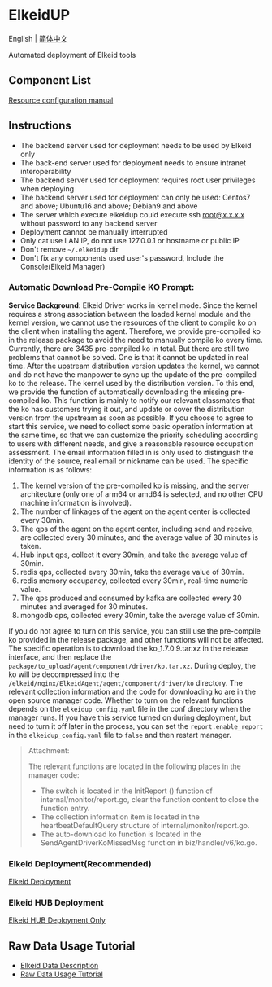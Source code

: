 # ElkeidUP

English | [简体中文](README-zh_CN.md)

Automated deployment of Elkeid tools

## Component List
[Resource configuration manual](./configuration.md)

## Instructions

* The backend server used for deployment needs to be used by Elkeid only
* The back-end server used for deployment needs to ensure intranet interoperability
* The backend server used for deployment requires root user privileges when deploying
* The backend server used for deployment can only be used: Centos7 and above; Ubuntu16 and above; Debian9 and above
* The server which execute elkeidup could execute ssh root@x.x.x.x without password to any backend server
* Deployment cannot be manually interrupted
* Only cat use LAN IP, do not use 127.0.0.1 or hostname or public IP
* Don't remove `~/.elkeidup` dir
* Don't fix any components used user's password, Include the Console(Elkeid Manager)

### Automatic Download Pre-Compile KO Prompt:

**Service Background**:
Elkeid Driver works in kernel mode. Since the kernel requires a strong association between the loaded kernel module and the kernel version, we cannot use the resources of the client to compile ko on the client when installing the agent. Therefore, we provide pre-compiled ko in the release package to avoid the need to manually compile ko every time. Currently, there are 3435 pre-compiled ko in total. But there are still two problems that cannot be solved. One is that it cannot be updated in real time. After the upstream distribution version updates the kernel, we cannot and do not have the manpower to sync up the update of the pre-compiled ko to the release. The kernel used by the distribution version. To this end, we provide the function of automatically downloading the missing pre-compiled ko. This function is mainly to notify our relevant classmates that the ko has customers trying it out, and update or cover the distribution version from the upstream as soon as possible.
If you choose to agree to start this service, we need to collect some basic operation information at the same time, so that we can customize the priority scheduling according to users with different needs, and give a reasonable resource occupation assessment. The email information filled in is only used to distinguish the identity of the source, real email or nickname can be used. The specific information is as follows:
1. The kernel version of the pre-compiled ko is missing, and the server architecture (only one of arm64 or amd64 is selected, and no other CPU machine information is involved).
2. The number of linkages of the agent on the agent center is collected every 30min.
3. The qps of the agent on the agent center, including send and receive, are collected every 30 minutes, and the average value of 30 minutes is taken.
4. Hub input qps, collect it every 30min, and take the average value of 30min.
5. redis qps, collected every 30min, take the average value of 30min.
6. redis memory occupancy, collected every 30min, real-time numeric value.
7. The qps produced and consumed by kafka are collected every 30 minutes and averaged for 30 minutes.
8. mongodb qps, collected every 30min, take the average value of 30min.

If you do not agree to turn on this service, you can still use the pre-compile ko provided in the release package, and other functions will not be affected. The specific operation is to download the ko_1.7.0.9.tar.xz in the release interface, and then replace the `package/to_upload/agent/component/driver/ko.tar.xz`. During deploy, the ko will be decompressed into the `/elkeid/nginx/ElkeidAgent/agent/component/driver/ko` directory. The relevant collection information and the code for downloading ko are in the open source manager code. Whether to turn on the relevant functions depends on the `elkeidup_config.yaml` file in the conf directory when the manager runs. If you have this service turned on during deployment, but need to turn it off later in the process, you can set the `report.enable_report` in the `elkeidup_config.yaml` file to `false` and then restart manager.

> Attachment:
> 
> The relevant functions are located in the following places in the manager code:
> - The switch is located in the InitReport () function of internal/monitor/report.go, clear the function content to close the function entry.
> - The collection information item is located in the heartbeatDefaultQuery structure of internal/monitor/report.go.
> - The auto-download ko function is located in the SendAgentDriverKoMissedMsg function in biz/handler/v6/ko.go.


### Elkeid Deployment(Recommended)
[Elkeid Deployment](./deploy.md)

### Elkeid HUB Deployment
[Elkeid HUB Deployment Only](./deploy_hub.md)

## Raw Data Usage Tutorial
- [Elkeid Data Description](../server/docs/ElkeidData.xlsx)
- [Raw Data Usage Tutorial](raw_data_usage_tutorial/raw_data_usage_tutorial-zh_CN.md)

